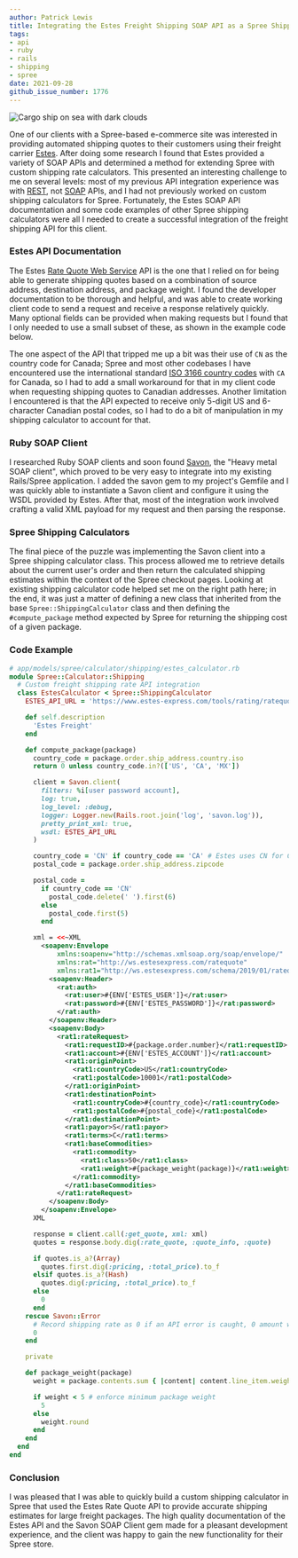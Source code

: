 ```yaml
---
author: Patrick Lewis
title: Integrating the Estes Freight Shipping SOAP API as a Spree Shipping Calculator
tags:
- api
- ruby
- rails
- shipping
- spree
date: 2021-09-28
github_issue_number: 1776
---
```


![Cargo ship on sea with dark clouds](/blog/2021/09/estes-shipping-spree/20190617-084228-small.jpg)

<!-- photo by Jon Jensen -->

One of our clients with a Spree-based e-commerce site was interested in providing automated shipping quotes to their customers using their freight carrier [Estes](https://www.estes-express.com/). After doing some research I found that Estes provided a variety of SOAP APIs and determined a method for extending Spree with custom shipping rate calculators. This presented an interesting challenge to me on several levels: most of my previous API integration experience was with [REST](https://en.wikipedia.org/wiki/Representational_state_transfer), not [SOAP](https://en.wikipedia.org/wiki/SOAP) APIs, and I had not previously worked on custom shipping calculators for Spree. Fortunately, the Estes SOAP API documentation and some code examples of other Spree shipping calculators were all I needed to create a successful integration of the freight shipping API for this client.

### Estes API Documentation

The Estes [Rate Quote Web Service](https://www.estes-express.com/resources/digital-services/api/rate-quote-web-service-v4-0) API is the one that I relied on for being able to generate shipping quotes based on a combination of source address, destination address, and package weight. I found the developer documentation to be thorough and helpful, and was able to create working client code to send a request and receive a response relatively quickly. Many optional fields can be provided when making requests but I found that I only needed to use a small subset of these, as shown in the example code below.

The one aspect of the API that tripped me up a bit was their use of `CN` as the country code for Canada; Spree and most other codebases I have encountered use the international standard [ISO 3166 country codes](https://www.iso.org/iso-3166-country-codes.html) with `CA` for Canada, so I had to add a small workaround for that in my client code when requesting shipping quotes to Canadian addresses. Another limitation I encountered is that the API expected to receive only 5-digit US and 6-character Canadian postal codes, so I had to do a bit of manipulation in my shipping calculator to account for that.

### Ruby SOAP Client

I researched Ruby SOAP clients and soon found [Savon](https://www.savonrb.com/), the "Heavy metal SOAP client", which proved to be very easy to integrate into my existing Rails/​Spree application. I added the savon gem to my project's Gemfile and I was quickly able to instantiate a Savon client and configure it using the WSDL provided by Estes. After that, most of the integration work involved crafting a valid XML payload for my request and then parsing the response.

### Spree Shipping Calculators

The final piece of the puzzle was implementing the Savon client into a Spree shipping calculator class. This process allowed me to retrieve details about the current user's order and then return the calculated shipping estimates within the context of the Spree checkout pages. Looking at existing shipping calculator code helped set me on the right path here; in the end, it was just a matter of defining a new class that inherited from the base `Spree::ShippingCalculator` class and then defining the `#compute_package` method expected by Spree for returning the shipping cost of a given package.

### Code Example

```ruby
# app/models/spree/calculator/shipping/estes_calculator.rb
module Spree::Calculator::Shipping
  # Custom freight shipping rate API integration
  class EstesCalculator < Spree::ShippingCalculator
    ESTES_API_URL = 'https://www.estes-express.com/tools/rating/ratequote/v4.0/services/RateQuoteService?wsdl'.freeze

    def self.description
      'Estes Freight'
    end

    def compute_package(package)
      country_code = package.order.ship_address.country.iso
      return 0 unless country_code.in?(['US', 'CA', 'MX'])

      client = Savon.client(
        filters: %i[user password account],
        log: true,
        log_level: :debug,
        logger: Logger.new(Rails.root.join('log', 'savon.log')),
        pretty_print_xml: true,
        wsdl: ESTES_API_URL
      )

      country_code = 'CN' if country_code == 'CA' # Estes uses CN for Canada
      postal_code = package.order.ship_address.zipcode

      postal_code =
        if country_code == 'CN'
          postal_code.delete(' ').first(6)
        else
          postal_code.first(5)
        end
```

```xml
      xml = <<~XML
        <soapenv:Envelope
            xmlns:soapenv="http://schemas.xmlsoap.org/soap/envelope/"
            xmlns:rat="http://ws.estesexpress.com/ratequote"
            xmlns:rat1="http://ws.estesexpress.com/schema/2019/01/ratequote">
          <soapenv:Header>
            <rat:auth>
              <rat:user>#{ENV['ESTES_USER']}</rat:user>
              <rat:password>#{ENV['ESTES_PASSWORD']}</rat:password>
            </rat:auth>
          </soapenv:Header>
          <soapenv:Body>
            <rat1:rateRequest>
              <rat1:requestID>#{package.order.number}</rat1:requestID>
              <rat1:account>#{ENV['ESTES_ACCOUNT']}</rat1:account>
              <rat1:originPoint>
                <rat1:countryCode>US</rat1:countryCode>
                <rat1:postalCode>10001</rat1:postalCode>
              </rat1:originPoint>
              <rat1:destinationPoint>
                <rat1:countryCode>#{country_code}</rat1:countryCode>
                <rat1:postalCode>#{postal_code}</rat1:postalCode>
              </rat1:destinationPoint>
              <rat1:payor>S</rat1:payor>
              <rat1:terms>C</rat1:terms>
              <rat1:baseCommodities>
                <rat1:commodity>
                  <rat1:class>50</rat1:class>
                  <rat1:weight>#{package_weight(package)}</rat1:weight>
                </rat1:commodity>
              </rat1:baseCommodities>
            </rat1:rateRequest>
          </soapenv:Body>
        </soapenv:Envelope>
      XML
```

```ruby
      response = client.call(:get_quote, xml: xml)
      quotes = response.body.dig(:rate_quote, :quote_info, :quote)

      if quotes.is_a?(Array)
        quotes.first.dig(:pricing, :total_price).to_f
      elsif quotes.is_a?(Hash)
        quotes.dig(:pricing, :total_price).to_f
      else
        0
      end
    rescue Savon::Error
      # Record shipping rate as 0 if an API error is caught, 0 amount will indicate need to show user an error message on the shipping rate page
      0
    end

    private

    def package_weight(package)
      weight = package.contents.sum { |content| content.line_item.weight }

      if weight < 5 # enforce minimum package weight
        5
      else
        weight.round
      end
    end
  end
end
```

### Conclusion

I was pleased that I was able to quickly build a custom shipping calculator in Spree that used the Estes Rate Quote API to provide accurate shipping estimates for large freight packages. The high quality documentation of the Estes API and the Savon SOAP Client gem made for a pleasant development experience, and the client was happy to gain the new functionality for their Spree store.
